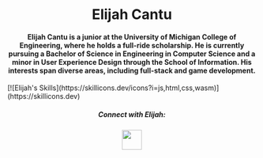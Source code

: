 <link rel="stylesheet" href="https://cdn.jsdelivr.net/gh/devicons/devicon@v2.15.1/devicon.min.css">
<h1 align="center">Elijah Cantu</h1>

<h4 align="center">
Elijah Cantu is a junior at the University of Michigan College of Engineering, where he holds a full-ride scholarship. He is currently pursuing a Bachelor of Science in Engineering in Computer Science and a minor in User Experience Design through the School of Information. His interests span diverse areas, including full-stack and game development.</h4>
[![Elijah's Skills](https://skillicons.dev/icons?i=js,html,css,wasm)](https://skillicons.dev)

<h5 align="center">Connect with Elijah:</h5>
<p align="center">
  <a href="https://linkedin.com/in/elijahcantu" target="_blank"> 
    <img src="https://cdn.jsdelivr.net/gh/devicons/devicon/icons/linkedin/linkedin-original.svg" style="height:40px" />
    </a>
</p>
